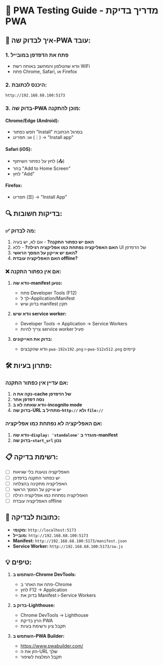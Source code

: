 # 🚀 PWA Testing Guide - מדריך בדיקת PWA

## 📱 איך לבדוק שה-PWA עובד:

### 1. **פתח את הדפדפן במובייל**
- וודא שהטלפון והמחשב באותה רשת WiFi
- פתח Chrome, Safari, או Firefox

### 2. **היכנס לכתובת:**
```
http://192.168.68.100:5173
```

### 3. **בדוק שה-PWA מוכן להתקנה:**

#### **Chrome/Edge (Android):**
- חפש כפתור "Install" בסרגל הכתובת
- או: תפריט (⋮) → "Install app"

#### **Safari (iOS):**
- לחץ על כפתור השיתוף (📤)
- בחר "Add to Home Screen"
- לחץ "Add"

#### **Firefox:**
- תפריט (☰) → "Install App"

## 🔍 בדיקות חשובות:

### ✅ **מה לבדוק:**
1. **האם יש כפתור התקנה?** - אם לא, יש בעיה
2. **האם האפליקציה נפתחת כמו אפליקציה רגילה?** - ללא UI של הדפדפן
3. **האם יש אייקון על המסך הראשי?**
4. **האם האפליקציה עובדת offline?**

### ❌ **אם אין כפתור התקנה:**
1. **וודא שה-manifest נטען:**
   - פתח Developer Tools (F12)
   - לך ל-Application/Manifest
   - בדוק שיש manifest תקין

2. **וודא שיש service worker:**
   - Developer Tools → Application → Service Workers
   - צריך להיות service worker פעיל

3. **בדוק את האייקונים:**
   - וודא שהקבצים `pwa-192x192.png` ו-`pwa-512x512.png` קיימים

## 🛠️ פתרון בעיות:

### **אם עדיין אין כפתור התקנה:**
1. **נקה את ה-cache של הדפדפן**
2. **נסה דפדפן אחר**
3. **וודא שאתה לא ב-incognito mode**
4. **בדוק שה-URL מתחיל ב-`http://` ולא `file://`**

### **אם האפליקציה לא נפתחת כמו אפליקציה:**
1. **וודא שה-`display: 'standalone'` מוגדר ב-manifest**
2. **בדוק שה-`start_url` נכון**

## 📋 רשימת בדיקה:

- [ ] האפליקציה נטענת בלי שגיאות
- [ ] יש כפתור התקנה בדפדפן
- [ ] האפליקציה מתקינה בהצלחה
- [ ] יש אייקון על המסך הראשי
- [ ] האפליקציה נפתחת כמו אפליקציה רגילה
- [ ] האפליקציה עובדת offline

## 🎯 כתובות לבדיקה:

- **מקומי:** `http://localhost:5173`
- **מובייל:** `http://192.168.68.100:5173`
- **Manifest:** `http://192.168.68.100:5173/manifest.json`
- **Service Worker:** `http://192.168.68.100:5173/sw.js`

## 💡 טיפים:

1. **השתמש ב-Chrome DevTools:**
   - פתח את האתר ב-Chrome
   - לחץ F12 → Application
   - בדוק את Manifest ו-Service Workers

2. **בדוק ב-Lighthouse:**
   - Chrome DevTools → Lighthouse
   - הרץ בדיקת PWA
   - תקבל ציון ורשימת בעיות

3. **השתמש ב-PWA Builder:**
   - https://www.pwabuilder.com/
   - הזן את ה-URL שלך
   - תקבל המלצות לשיפור 
